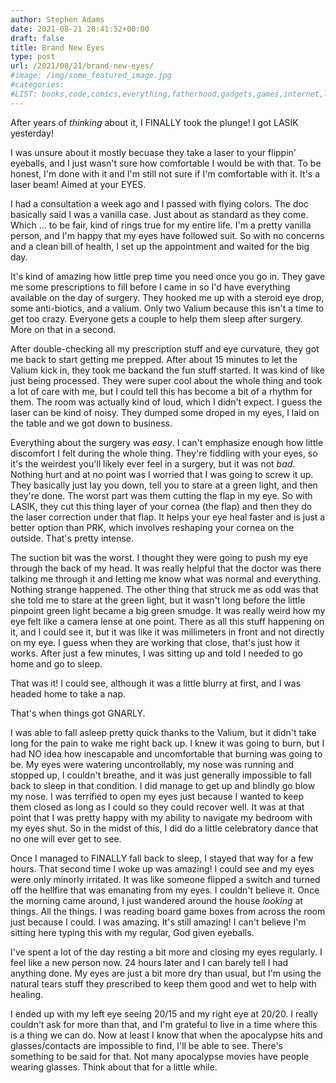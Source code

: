 ```yaml
---
author: Stephen Adams
date: 2021-08-21 20:41:52+00:00
draft: false
title: Brand New Eyes
type: post
url: /2021/08/21/brand-new-eyes/
#image: /img/some_featured_image.jpg
#categories:
#LIST: books,code,comics,everything,fatherhood,gadgets,games,internet,life,movies,music,nerd,podcasting,politics,random,science,tech,tv,video,work,writing
---
```


After years of _thinking_ about it, I FINALLY took the plunge! I got LASIK yesterday!

I was unsure about it mostly becuase they take a laser to your flippin' eyeballs, and I just wasn't sure how comfortable I would be with that. To be honest, I'm done with it and I'm still not sure if I'm comfortable with it. It's a laser beam! Aimed at your EYES.

I had a consultation a week ago and I passed with flying colors. The doc basically said I was a vanilla case. Just about as standard as they come. Which ... to be fair, kind of rings true for my entire life. I'm a pretty vanilla person, and I'm happy that my eyes have followed suit. So with no concerns and a clean bill of health, I set up the appointment and waited for the big day.

It's kind of amazing how little prep time you need once you go in. They gave me some prescriptions to fill before I came in so I'd have everything available on the day of surgery. They hooked me up with a steroid eye drop, some anti-biotics, and a valium. Only two Valium because this isn't a time to get too crazy. Everyone gets a couple to help them sleep after surgery. More on that in a second.

After double-checking all my prescription stuff and eye curvature, they got me back to start getting me prepped. After about 15 minutes to let the Valium kick in, they took me backand the fun stuff started. It was kind of like just being processed. They were super cool about the whole thing and took a lot of care with me, but I could tell this has become a bit of a rhythm for them. The room was actually kind of loud, which I didn't expect. I guess the laser can be kind of noisy. They dumped some droped in my eyes, I laid on the table and we got down to business.

Everything about the surgery was _easy_. I can't emphasize enough how little discomfort I felt during the whole thing. They're fiddling with your eyes, so it's the weirdest you'll likely ever feel in a surgery, but it was not _bad_. Nothing hurt and at no point was I worried that I was going to screw it up. They basically just lay you down, tell you to stare at a green light, and then they're done. The worst part was them cutting the flap in my eye. So with LASIK, they cut this thing layer of your cornea (the flap) and then they do the laser correction under that flap. It helps your eye heal faster and is just a better option than PRK, which involves reshaping your cornea on the outside. That's pretty intense.

The suction bit was the worst. I thought they were going to push my eye through the back of my head. It was really helpful that the doctor was there talking me through it and letting me know what was normal and everything. Nothing strange happened. The other thing that struck me as odd was that she told me to stare at the green light, but it wasn't long before the little pinpoint green light became a big green smudge. It was really weird how my eye felt like a camera lense at one point. There as all this stuff happening on it, and I could see it, but it was like it was millimeters in front and not directly on my eye. I guess when they are working that close, that's just how it works. After just a few minutes, I was sitting up and told I needed to go home and go to sleep.

That was it! I could see, although it was a little blurry at first, and I was headed home to take a nap.

That's when things got GNARLY.

I was able to fall asleep pretty quick thanks to the Valium, but it didn't take long for the pain to wake me right back up. I knew it was going to burn, but I had NO idea how inescapable and uncomfortable that burning was going to be. My eyes were watering uncontrollably, my nose was running and stopped up, I couldn't breathe, and it was just generally impossible to fall back to sleep in that condition. I did manage to get up and blindly go blow my nose. I was terrified to open my eyes just because I wanted to keep them closed as long as I could so they could recover well. It was at that point that I was pretty happy with my ability to navigate my bedroom with my eyes shut. So in the midst of this,  I did do a little celebratory dance that no one will ever get to see.

Once I managed to FINALLY fall back to sleep, I stayed that way for a few hours. That second time I woke up was amazing! I could see and my eyes were only minorly irritated. It was like someone flipped a switch and turned off the hellfire that was emanating from my eyes. I couldn't believe it. Once the morning came around, I just wandered around the house _looking_ at things. All the things. I was reading board game boxes from across the room just because I could. I was amazing. It's still amazing! I can't believe I'm sitting here typing this with my regular, God given eyeballs. 

I've spent a lot of the day resting a bit more and closing my eyes regularly. I feel like a new person now. 24 hours later and I can barely tell I had anything done. My eyes are just a bit more dry than usual, but I'm using the natural tears stuff they prescribed to keep them good and wet to help with healing. 

I ended up with my left eye seeing 20/15 and my right eye at 20/20. I really couldn't ask for more than that, and I'm grateful to live in a time where this is a thing we can do. Now at least I know that when the apocalypse hits and glasses/contacts are impossible to find, I'll be able to see. There's something to be said for that. Not many apocalypse movies have people wearing glasses. Think about that for a little while.
